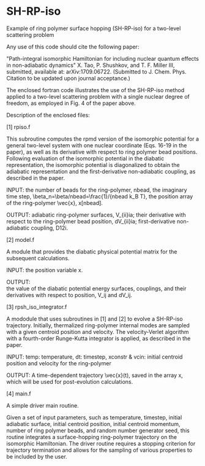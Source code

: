 # SH-RP-iso
Example of ring polymer surface hopping (SH-RP-iso) for a two-level scattering problem

Any use of this code should cite the following paper:

"Path-integral isomorphic Hamiltonian for including nuclear quantum effects in non-adiabatic dynamics"
X. Tao, P. Shushkov, and T. F. Miller III, submitted, available at: arXiv:1709.06722.
(Submitted to J. Chem. Phys.  Citation to be updated upon journal acceptance.)

The enclosed fortran code illustrates the use of the SH-RP-iso method applied to a two-level 
scattering problem with a single nuclear degree of freedom, as employed in Fig. 4 of the paper above.

Description of the enclosed files:

[1] rpiso.f

This subroutine computes the rpmd version of the isomorphic potential for a general 
two-level system with one nuclear coordinate (Eqs. 16-19 in the paper), 
as well as its derivative with respect to ring polymer bead positions. 
Following evaluation of the isomorphic potential in the diabatic representation, 
the isomorphic potential is diagonalized to obtain the adiabatic representation and 
the first-derivative non-adiabatic coupling, as described in the paper.

INPUT:
the number of beads for the ring-polymer, nbead,
the imaginary time step, \beta_n=\beta/nbead=\frac{1}/{nbead k_B T},
the position array of the ring-polymer \vec{x}, x[nbead].

OUTPUT:
adiabatic ring-polymer surfaces, V_{ii}ia; their derivative with respect to the ring-polymer bead
position, dV_{ii}ia; first-derivative non-adiabatic coupling, D12i.

[2] model.f

A module that provides the diabatic physical potential matrix for the subsequent calculations. 

INPUT: 
the position variable x.

OUTPUT:  
the value of the diabatic potential energy surfaces, couplings, and their derivatives with respect
to position, V_ij and dV_ij.

[3] rpsh_iso_integrator.f

A mododule that uses  subroutines in [1] and [2] to evolve a SH-RP-iso trajectory. 
Initially, thermalized ring-polymer internal modes are sampled with a given 
centroid position and velocity. The velocity-Verlet algorithm with a fourth-order 
Runge-Kutta integrator is applied, as described in the paper.

INPUT:
temp: temperature, dt: timestep, 
xconstr & vcin: initial centroid position and velocity for the ring-polymer 

OUTPUT:
A time-dependent trajectory \vec{x}(t), saved in the array x, which will be used for post-evolution calculations.

[4] main.f

A simple driver main routine.

Given a set of input parameters, such as temperature, timestep, initial adiabatic surface,
initial centroid position, initial centroid momentum, number of ring polymer beads, and random number generator seed,
this routine integrates a surface-hopping ring-polymer trajectory on the isomorphic Hamiltonian.
The driver routine requires a stopping criterion for trajectory termination and allows for 
the sampling of various properties to be included by the user.
